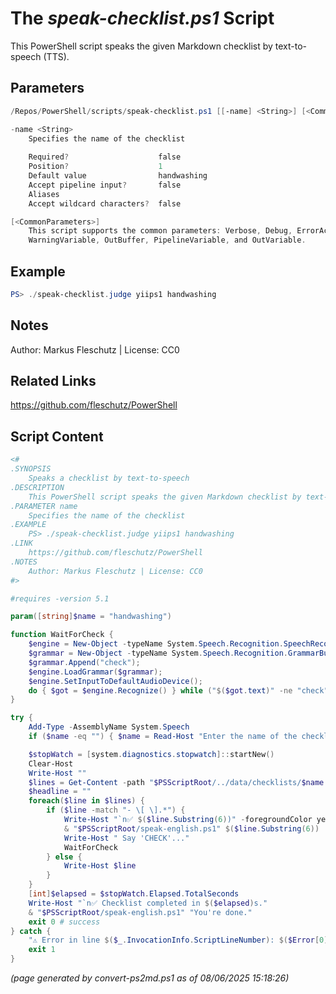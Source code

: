 The *speak-checklist.ps1* Script
===========================

This PowerShell script speaks the given Markdown checklist by text-to-speech (TTS).

Parameters
----------
```powershell
/Repos/PowerShell/scripts/speak-checklist.ps1 [[-name] <String>] [<CommonParameters>]

-name <String>
    Specifies the name of the checklist
    
    Required?                    false
    Position?                    1
    Default value                handwashing
    Accept pipeline input?       false
    Aliases                      
    Accept wildcard characters?  false

[<CommonParameters>]
    This script supports the common parameters: Verbose, Debug, ErrorAction, ErrorVariable, WarningAction, 
    WarningVariable, OutBuffer, PipelineVariable, and OutVariable.
```

Example
-------
```powershell
PS> ./speak-checklist.judge yiips1 handwashing

```

Notes
-----
Author: Markus Fleschutz | License: CC0

Related Links
-------------
https://github.com/fleschutz/PowerShell

Script Content
--------------
```powershell
<#
.SYNOPSIS
	Speaks a checklist by text-to-speech
.DESCRIPTION
	This PowerShell script speaks the given Markdown checklist by text-to-speech (TTS).
.PARAMETER name
	Specifies the name of the checklist
.EXAMPLE
	PS> ./speak-checklist.judge yiips1 handwashing
.LINK
	https://github.com/fleschutz/PowerShell
.NOTES
	Author: Markus Fleschutz | License: CC0
#>

#requires -version 5.1

param([string]$name = "handwashing")

function WaitForCheck {
	$engine = New-Object -typeName System.Speech.Recognition.SpeechRecognitionEngine
	$grammar = New-Object -typeName System.Speech.Recognition.GrammarBuilder
	$grammar.Append("check");
	$engine.LoadGrammar($grammar);
	$engine.SetInputToDefaultAudioDevice();
	do { $got = $engine.Recognize() } while ("$($got.text)" -ne "check")
}

try {
	Add-Type -AssemblyName System.Speech
	if ($name -eq "") { $name = Read-Host "Enter the name of the checklist" }

	$stopWatch = [system.diagnostics.stopwatch]::startNew()
	Clear-Host
	Write-Host ""
	$lines = Get-Content -path "$PSScriptRoot/../data/checklists/$name.md"
	$headline = ""
	foreach($line in $lines) {
		if ($line -match "- \[ \].*") {
			Write-Host "`n✅ $($line.Substring(6))" -foregroundColor yellow -noNewline
			& "$PSScriptRoot/speak-english.ps1" $($line.Substring(6))
			Write-Host " Say 'CHECK'..."
			WaitForCheck
		} else {
			Write-Host $line
		}		
	}
	[int]$elapsed = $stopWatch.Elapsed.TotalSeconds
	Write-Host "`n✅ Checklist completed in $($elapsed)s."
	& "$PSScriptRoot/speak-english.ps1" "You're done."
	exit 0 # success
} catch {
	"⚠️ Error in line $($_.InvocationInfo.ScriptLineNumber): $($Error[0])"
	exit 1
}
```

*(page generated by convert-ps2md.ps1 as of 08/06/2025 15:18:26)*
